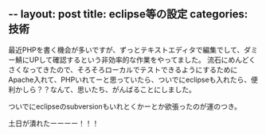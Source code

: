 --
layout: post
title: eclipse等の設定
categories: 技術
--

最近PHPを書く機会が多いですが、ずっとテキストエディタで編集でして、ダミー鯖にUPして確認するという非効率的な作業をやってました。
流石にめんどくさくなってきたので、そろそろローカルでテストできるようにするためにApache入れて、PHPいれてーと思っていたら、ついでにeclipseも入れたら、便利かしら？？なんて、思いたち、がんばることにしました。

ついでにeclipseのsubversionもいれとくかーとか欲張ったのが運のつき。

土日が潰れたーーーー！！！

